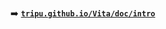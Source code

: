 <span class="icon">➡️</span>&nbsp;**[`tripu.github.io/Vita/doc/intro`](https://tripu.github.io/Vita/doc/intro)**
